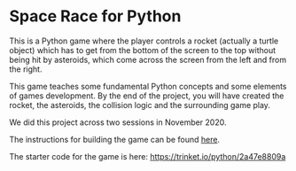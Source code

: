 # Space Race for Python

This is a Python game where the player controls a rocket (actually a turtle object) which has to get from the bottom of the screen to the top without being hit by asteroids, which come across the screen from the left and from the right.

This game teaches some fundamental Python concepts and some elements of games development. By the end of the project, you will have created the rocket, the asteroids, the collision logic and the surrounding game play.

We did this project across two sessions in November 2020.

The instructions for building the game can be found [here](https://github.com/WokLibCodeClub/SpaceRace).

The starter code for the game is here: https://trinket.io/python/2a47e8809a


